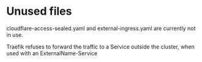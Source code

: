 # Unused files

cloudflare-access-sealed.yaml and external-ingress.yaml are currently not in use.

Traefik refuses to forward the traffic to a Service outside the cluster, when used with an ExternalName-Service